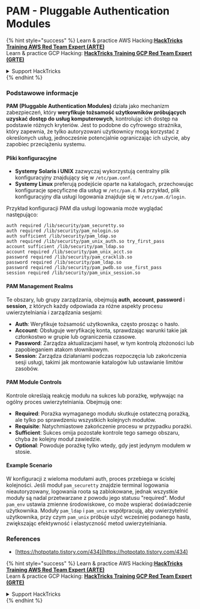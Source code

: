 # PAM - Pluggable Authentication Modules

{% hint style="success" %}
Learn & practice AWS Hacking:<img src="/.gitbook/assets/arte.png" alt="" data-size="line">[**HackTricks Training AWS Red Team Expert (ARTE)**](https://training.hacktricks.xyz/courses/arte)<img src="/.gitbook/assets/arte.png" alt="" data-size="line">\
Learn & practice GCP Hacking: <img src="/.gitbook/assets/grte.png" alt="" data-size="line">[**HackTricks Training GCP Red Team Expert (GRTE)**<img src="/.gitbook/assets/grte.png" alt="" data-size="line">](https://training.hacktricks.xyz/courses/grte)

<details>

<summary>Support HackTricks</summary>

* Check the [**subscription plans**](https://github.com/sponsors/carlospolop)!
* **Join the** 💬 [**Discord group**](https://discord.gg/hRep4RUj7f) or the [**telegram group**](https://t.me/peass) or **follow** us on **Twitter** 🐦 [**@hacktricks\_live**](https://twitter.com/hacktricks\_live)**.**
* **Share hacking tricks by submitting PRs to the** [**HackTricks**](https://github.com/carlospolop/hacktricks) and [**HackTricks Cloud**](https://github.com/carlospolop/hacktricks-cloud) github repos.

</details>
{% endhint %}


### Podstawowe informacje

**PAM (Pluggable Authentication Modules)** działa jako mechanizm zabezpieczeń, który **weryfikuje tożsamość użytkowników próbujących uzyskać dostęp do usług komputerowych**, kontrolując ich dostęp na podstawie różnych kryteriów. Jest to podobne do cyfrowego strażnika, który zapewnia, że tylko autoryzowani użytkownicy mogą korzystać z określonych usług, jednocześnie potencjalnie ograniczając ich użycie, aby zapobiec przeciążeniu systemu.

#### Pliki konfiguracyjne

* **Systemy Solaris i UNIX** zazwyczaj wykorzystują centralny plik konfiguracyjny znajdujący się w `/etc/pam.conf`.
* **Systemy Linux** preferują podejście oparte na katalogach, przechowując konfiguracje specyficzne dla usług w `/etc/pam.d`. Na przykład, plik konfiguracyjny dla usługi logowania znajduje się w `/etc/pam.d/login`.

Przykład konfiguracji PAM dla usługi logowania może wyglądać następująco:
```
auth required /lib/security/pam_securetty.so
auth required /lib/security/pam_nologin.so
auth sufficient /lib/security/pam_ldap.so
auth required /lib/security/pam_unix_auth.so try_first_pass
account sufficient /lib/security/pam_ldap.so
account required /lib/security/pam_unix_acct.so
password required /lib/security/pam_cracklib.so
password required /lib/security/pam_ldap.so
password required /lib/security/pam_pwdb.so use_first_pass
session required /lib/security/pam_unix_session.so
```
#### **PAM Management Realms**

Te obszary, lub grupy zarządzania, obejmują **auth**, **account**, **password** i **session**, z których każdy odpowiada za różne aspekty procesu uwierzytelniania i zarządzania sesjami:

* **Auth**: Weryfikuje tożsamość użytkownika, często prosząc o hasło.
* **Account**: Obsługuje weryfikację konta, sprawdzając warunki takie jak członkostwo w grupie lub ograniczenia czasowe.
* **Password**: Zarządza aktualizacjami haseł, w tym kontrolą złożoności lub zapobieganiem atakom słownikowym.
* **Session**: Zarządza działaniami podczas rozpoczęcia lub zakończenia sesji usługi, takimi jak montowanie katalogów lub ustawianie limitów zasobów.

#### **PAM Module Controls**

Kontrole określają reakcję modułu na sukces lub porażkę, wpływając na ogólny proces uwierzytelniania. Obejmują one:

* **Required**: Porażka wymaganego modułu skutkuje ostateczną porażką, ale tylko po sprawdzeniu wszystkich kolejnych modułów.
* **Requisite**: Natychmiastowe zakończenie procesu w przypadku porażki.
* **Sufficient**: Sukces omija pozostałe kontrole tego samego obszaru, chyba że kolejny moduł zawiedzie.
* **Optional**: Powoduje porażkę tylko wtedy, gdy jest jedynym modułem w stosie.

#### Example Scenario

W konfiguracji z wieloma modułami auth, proces przebiega w ścisłej kolejności. Jeśli moduł `pam_securetty` znajdzie terminal logowania nieautoryzowany, logowania roota są zablokowane, jednak wszystkie moduły są nadal przetwarzane z powodu jego statusu "required". Moduł `pam_env` ustawia zmienne środowiskowe, co może wspierać doświadczenie użytkownika. Moduły `pam_ldap` i `pam_unix` współpracują, aby uwierzytelnić użytkownika, przy czym `pam_unix` próbuje użyć wcześniej podanego hasła, zwiększając efektywność i elastyczność metod uwierzytelniania.

### References

* [https://hotpotato.tistory.com/434](https://hotpotato.tistory.com/434)


{% hint style="success" %}
Learn & practice AWS Hacking:<img src="/.gitbook/assets/arte.png" alt="" data-size="line">[**HackTricks Training AWS Red Team Expert (ARTE)**](https://training.hacktricks.xyz/courses/arte)<img src="/.gitbook/assets/arte.png" alt="" data-size="line">\
Learn & practice GCP Hacking: <img src="/.gitbook/assets/grte.png" alt="" data-size="line">[**HackTricks Training GCP Red Team Expert (GRTE)**<img src="/.gitbook/assets/grte.png" alt="" data-size="line">](https://training.hacktricks.xyz/courses/grte)

<details>

<summary>Support HackTricks</summary>

* Check the [**subscription plans**](https://github.com/sponsors/carlospolop)!
* **Join the** 💬 [**Discord group**](https://discord.gg/hRep4RUj7f) or the [**telegram group**](https://t.me/peass) or **follow** us on **Twitter** 🐦 [**@hacktricks\_live**](https://twitter.com/hacktricks\_live)**.**
* **Share hacking tricks by submitting PRs to the** [**HackTricks**](https://github.com/carlospolop/hacktricks) and [**HackTricks Cloud**](https://github.com/carlospolop/hacktricks-cloud) github repos.

</details>
{% endhint %}
